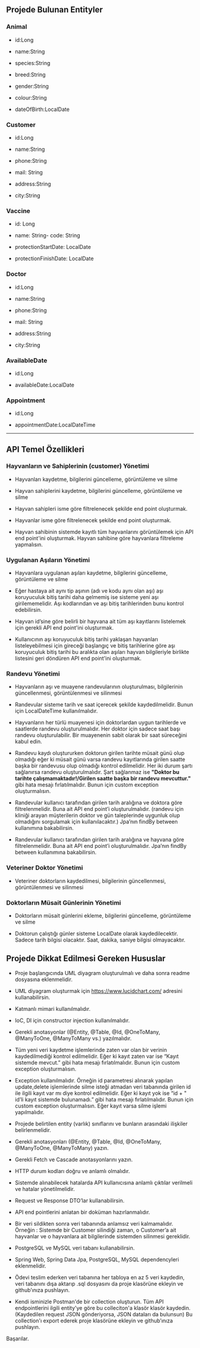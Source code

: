 ## Projede Bulunan Entityler

### Animal

- id:Long

- name:String

- species:String

- breed:String

- gender:String

- colour:String

- dateOfBirth:LocalDate

### Customer

- id:Long

- name:String

- phone:String

- mail: String

- address:String

- city:String

### Vaccine

- id: Long

- name: String- code: String

- protectionStartDate: LocalDate

- protectionFinishDate: LocalDate

### Doctor

- id:Long

- name:String

- phone:String

- mail: String

- address:String

- city:String

### AvailableDate

- id:Long

- availableDate:LocalDate

### Appointment

- id:Long

- appointmentDate:LocalDateTime

---

## API Temel Özellikleri

### Hayvanların ve Sahiplerinin (customer) Yönetimi

- Hayvanları kaydetme, bilgilerini güncelleme, görüntüleme ve silme

- Hayvan sahiplerini kaydetme, bilgilerini güncelleme, görüntüleme ve silme

- Hayvan sahipleri isme göre filtrelenecek şekilde end point oluşturmak.

- Hayvanlar isme göre filtrelenecek şekilde end point oluşturmak.

- Hayvan sahibinin sistemde kayıtlı tüm hayvanlarını görüntülemek için API end point'ini oluşturmak. Hayvan sahibine
  göre hayvanlara filtreleme yapmalısın.

### Uygulanan Aşıların Yönetimi

- Hayvanlara uygulanan aşıları kaydetme, bilgilerini güncelleme, görüntüleme ve silme

- Eğer hastaya ait aynı tip aşının (adı ve kodu aynı olan aşı) aşı koruyuculuk bitiş tarihi daha gelmemiş ise sisteme
  yeni aşı girilememelidir. Aşı kodlarından ve aşı bitiş tarihlerinden bunu kontrol edebilirsin.

- Hayvan id’sine göre belirli bir hayvana ait tüm aşı kayıtlarını listelemek için gerekli API end point'ini oluşturmak.

- Kullanıcının aşı koruyuculuk bitiş tarihi yaklaşan hayvanları listeleyebilmesi için gireceği başlangıç ve bitiş
  tarihlerine göre aşı koruyuculuk bitiş tarihi bu aralıkta olan aşıları hayvan bilgileriyle birlikte listesini geri
  döndüren API end point'ini oluşturmak.

### Randevu Yönetimi

- Hayvanların aşı ve muayene randevularının oluşturulması, bilgilerinin güncellenmesi, görüntülenmesi ve silinmesi

- Randevular sisteme tarih ve saat içerecek şekilde kaydedilmelidir. Bunun için LocalDateTime kullanılmalıdır.

- Hayvanların her türlü muayenesi için doktorlardan uygun tarihlerde ve saatlerde randevu oluşturulmalıdır. Her doktor
  için sadece saat başı randevu oluşturulabilir. Bir muayenenin sabit olarak bir saat süreceğini kabul edin.

- Randevu kaydı oluştururken doktorun girilen tarihte müsait günü olup olmadığı eğer ki müsait günü varsa randevu
  kayıtlarında girilen saatte başka bir randevusu olup olmadığı kontrol edilmelidir. Her iki durum şartı sağlanırsa
  randevu oluşturulmalıdır. Şart sağlanmaz ise **"Doktor bu tarihte çalışmamaktadır!/Girilen saatte başka bir randevu
  mevcuttur."** gibi hata mesajı fırlatılmalıdır. Bunun için custom exception oluşturmalısın.

- Randevular kullanıcı tarafından girilen tarih aralığına ve doktora göre filtrelenmelidir. Buna ait API end point’i
  oluşturulmalıdır. (randevu için kliniği arayan müşterilerin doktor ve gün taleplerinde uygunluk olup olmadığını
  sorgulamak için kullanılacaktır.) Jpa’nın findBy between kullanımına bakabilirsin.

- Randevular kullanıcı tarafından girilen tarih aralığına ve hayvana göre filtrelenmelidir. Buna ait API end point’i
  oluşturulmalıdır. Jpa’nın findBy between kullanımına bakabilirsin.

### Veteriner Doktor Yönetimi

- Veteriner doktorların kaydedilmesi, bilgilerinin güncellenmesi, görüntülenmesi ve silinmesi

### Doktorların Müsait Günlerinin Yönetimi

- Doktorların müsait günlerini ekleme, bilgilerini güncelleme, görüntüleme ve silme

- Doktorun çalıştığı günler sisteme LocalDate olarak kaydedilecektir. Sadece tarih bilgisi olacaktır. Saat, dakika,
  saniye bilgisi olmayacaktır.

## Projede Dikkat Edilmesi Gereken Hususlar

- Proje başlangıcında UML diyagram oluşturulmalı ve daha sonra readme dosyasına eklenmelidir.

- UML diyagram oluşturmak için https://www.lucidchart.com/ adresini kullanabilirsin.

- Katmanlı mimari kullanılmalıdır.

- IoC, DI için constructor injection kullanılmalıdır.

- Gerekli anotasyonlar (@Entity, @Table, @Id, @OneToMany, @ManyToOne, @ManyToMany vs.) yazılmalıdır.

- Tüm yeni veri kaydetme işlemlerinde zaten var olan bir verinin kaydedilmediği kontrol edilmelidir. Eğer ki kayıt zaten
  var ise “Kayıt sistemde mevcut.” gibi hata mesajı fırlatılmalıdır. Bunun için custom exception oluşturmalısın.

- Exception kullanılmalıdır. Örneğin id parametresi alınarak yapılan update,delete işlemlerinde silme isteği atmadan
  veri tabanında girilen id ile ilgili kayıt var mı diye kontrol edilmelidir. Eğer ki kayıt yok ise “id + " id’li kayıt
  sistemde bulunamadı.” gibi hata mesajı fırlatılmalıdır. Bunun için custom exception oluşturmalısın. Eğer kayıt varsa
  silme işlemi yapılmalıdır.

- Projede belirtilen entity (varlık) sınıflarını ve bunların arasındaki ilişkiler belirlenmelidir.

- Gerekli anotasyonları (@Entity, @Table, @Id, @OneToMany, @ManyToOne, @ManyToMany) yazın.

- Gerekli Fetch ve Cascade anotasyonlarını yazın.

- HTTP durum kodları doğru ve anlamlı olmalıdır.

- Sistemde alınabilecek hatalarda API kullanıcısına anlamlı çıktılar verilmeli ve hatalar yönetilmelidir.

- Request ve Response DTO’lar kullanabilirsin.

- API end pointlerini anlatan bir doküman hazırlanmalıdır.

- Bir veri sildikten sonra veri tabanında anlamsız veri kalmamalıdır. Örneğin : Sistemde bir Customer silindiği zaman, o
  Customer’a ait hayvanlar ve o hayvanlara ait bilgilerinde sistemden silinmesi gereklidir.

- PostgreSQL ve MySQL veri tabanı kullanabilirsin.

- Spring Web, Spring Data Jpa, PostgreSQL, MySQL dependencyleri eklenmelidir.

- Ödevi teslim ederken veri tabanına her tabloya en az 5 veri kaydedin, veri tabanını dışa aktarıp .sql dosyasını da
  proje klasörüne ekleyin ve github’ınıza pushlayın.

- Kendi isminizle Postman'de bir collection oluşturun. Tüm API endpointlerini ilgili entity'ye göre bu colleciton'a
  klasör klasör kaydedin. (Kaydedilen request JSON gönderiyorsa, JSON dataları da bulunsun)  Bu collection'ı export
  ederek proje klasörüne ekleyin ve github’ınıza pushlayın.

Başarılar.